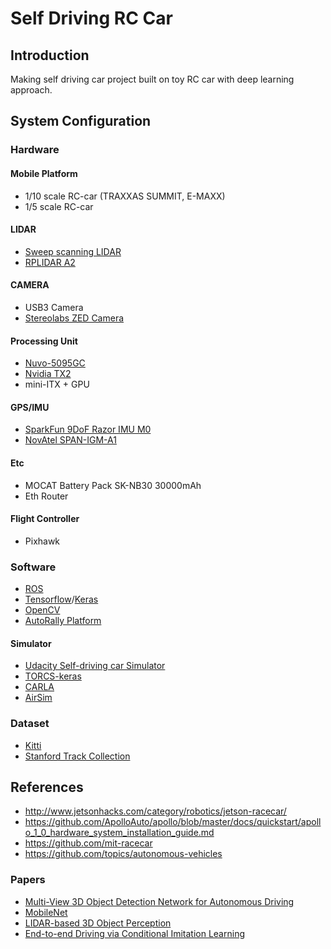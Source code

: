 # Self Driving RC Car
## Introduction
Making self driving car project built on toy RC car with deep learning approach.

## System Configuration
### Hardware
#### Mobile Platform
* 1/10 scale RC-car (TRAXXAS SUMMIT, E-MAXX)
* 1/5 scale RC-car
#### LIDAR
* [Sweep scanning LIDAR](http://scanse.io/)
* [RPLIDAR A2](https://www.dfrobot.com/product-1461.html)
#### CAMERA
* USB3 Camera
* [Stereolabs ZED Camera](https://www.stereolabs.com/)
#### Processing Unit
* [Nuvo-5095GC](http://www.neousys-tech.com/en/product/application/gpu-computing/nuvo-5095gc-gpu-computer)
* [Nvidia TX2](https://developer.nvidia.com/embedded/buy/jetson-tx2)
* mini-ITX + GPU
#### GPS/IMU
* [SparkFun 9DoF Razor IMU M0](https://www.sparkfun.com/products/14001)
* [NovAtel SPAN-IGM-A1](https://www.novatel.com/products/span-gnss-inertial-systems/span-combined-systems/span-igm-a1/)
#### Etc
* MOCAT Battery Pack SK-NB30 30000mAh 
* Eth Router
#### Flight Controller
* Pixhawk 

### Software
- [ROS](http://www.ros.org/)
- [Tensorflow](https://www.tensorflow.org/)/[Keras](https://keras.io/)
- [OpenCV](https://github.com/jaeoh2/installOpenCVUbuntu14.04)
- [AutoRally Platform](https://github.com/AutoRally/autorally)
#### Simulator
- [Udacity Self-driving car Simulator](https://github.com/udacity/self-driving-car-sim)
- [TORCS-keras](https://github.com/yanpanlau/DDPG-Keras-Torcs)
- [CARLA](https://seattle.github.com/carla-simulator/carla)
- [AirSim](https://seattle.github.com/carla-simulator/carla)

### Dataset
- [Kitti](http://www.cvlibs.net/datasets/kitti/index.php)
- [Stanford Track Collection](http://cs.stanford.edu/people/teichman/stc/)

## References
- http://www.jetsonhacks.com/category/robotics/jetson-racecar/
- https://github.com/ApolloAuto/apollo/blob/master/docs/quickstart/apollo_1_0_hardware_system_installation_guide.md
- https://github.com/mit-racecar
- https://github.com/topics/autonomous-vehicles
### Papers
- [Multi-View 3D Object Detection Network for Autonomous Driving](https://arxiv.org/pdf/1611.07759.pdf)
- [MobileNet](https://arxiv.org/pdf/1704.04861.pdf)
- [LIDAR-based 3D Object Perception](https://pdfs.semanticscholar.org/2c45/03c72ba7f53f3385859bd5e6311c58e73905.pdf)
- [End-to-end Driving via Conditional Imitation Learning](https://arxiv.org/pdf/1710.02410.pdf)
